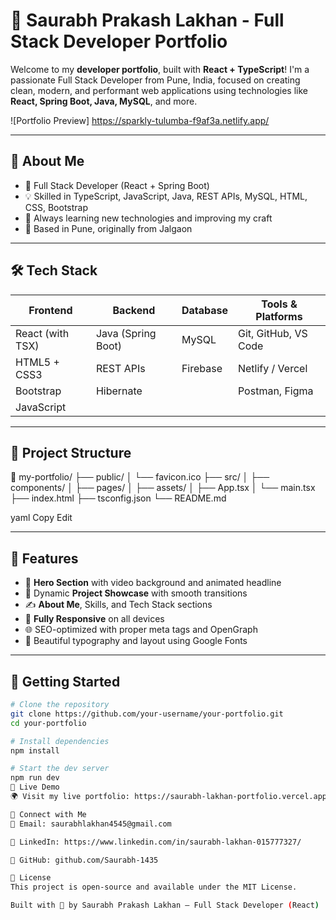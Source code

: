 # 🚀 Saurabh Prakash Lakhan - Full Stack Developer Portfolio

Welcome to my **developer portfolio**, built with **React + TypeScript**! I'm a passionate Full Stack Developer from Pune, India, focused on creating clean, modern, and performant web applications using technologies like **React, Spring Boot, Java, MySQL**, and more.

![Portfolio Preview] https://sparkly-tulumba-f9af3a.netlify.app/ 

---

## 🌟 About Me

- 🔧 Full Stack Developer (React + Spring Boot)
- 💡 Skilled in TypeScript, JavaScript, Java, REST APIs, MySQL, HTML, CSS, Bootstrap
- 🧠 Always learning new technologies and improving my craft
- 📍 Based in Pune, originally from Jalgaon

---

## 🛠️ Tech Stack

| Frontend        | Backend         | Database    | Tools & Platforms        |
|-----------------|------------------|-------------|---------------------------|
| React (with TSX)| Java (Spring Boot)| MySQL       | Git, GitHub, VS Code      |
| HTML5 + CSS3    | REST APIs        | Firebase    | Netlify / Vercel          |
| Bootstrap       | Hibernate        |             | Postman, Figma            |
| JavaScript      |                  |             |                           |

---

## 📂 Project Structure

📁 my-portfolio/
├── public/
│ └── favicon.ico
├── src/
│ ├── components/
│ ├── pages/
│ ├── assets/
│ ├── App.tsx
│ └── main.tsx
├── index.html
├── tsconfig.json
└── README.md

yaml
Copy
Edit

---

## 📸 Features

- 🎥 **Hero Section** with video background and animated headline
- 🧾 Dynamic **Project Showcase** with smooth transitions
- ✍️ **About Me**, Skills, and Tech Stack sections
- 📱 **Fully Responsive** on all devices
- 🌐 SEO-optimized with proper meta tags and OpenGraph
- 🎨 Beautiful typography and layout using Google Fonts

---

## 🚀 Getting Started

```bash
# Clone the repository
git clone https://github.com/your-username/your-portfolio.git
cd your-portfolio

# Install dependencies
npm install

# Start the dev server
npm run dev
🔗 Live Demo
🌍 Visit my live portfolio: https://saurabh-lakhan-portfolio.vercel.app <!-- Replace with actual link -->

🙌 Connect with Me
📧 Email: saurabhlakhan4545@gmail.com

💼 LinkedIn: https://www.linkedin.com/in/saurabh-lakhan-015777327/

🐙 GitHub: github.com/Saurabh-1435

📝 License
This project is open-source and available under the MIT License.

Built with 💙 by Saurabh Prakash Lakhan – Full Stack Developer (React)
